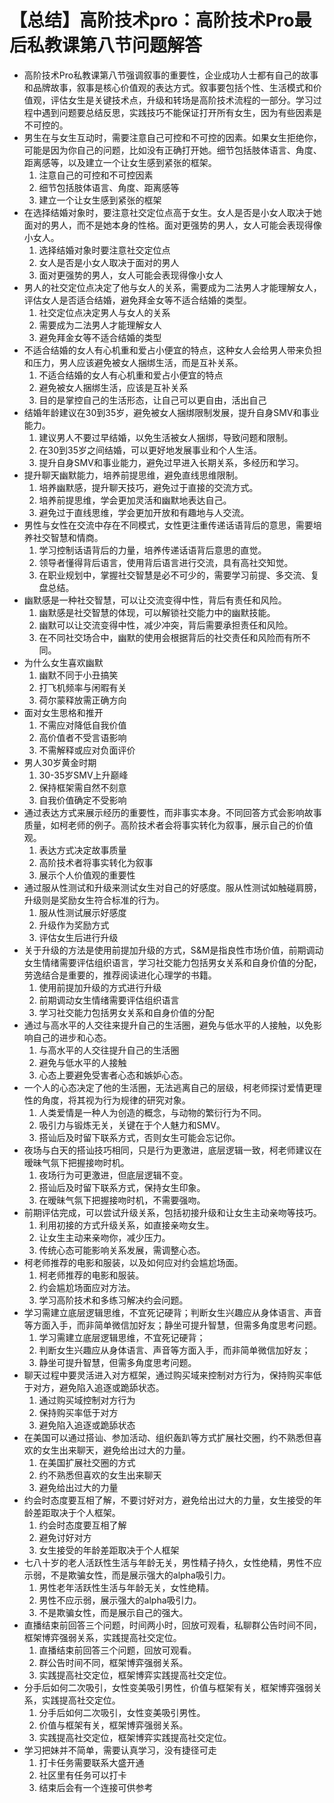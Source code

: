 # 【总结】高阶技术pro：高阶技术Pro最后私教课第八节问题解答

-   高阶技术Pro私教课第八节强调叙事的重要性，企业成功人士都有自己的故事和品牌故事，叙事是核心价值观的表达方式。叙事要包括个性、生活模式和价值观，评估女生是关键技术点，升级和转场是高阶技术流程的一部分。学习过程中遇到问题要总结反思，实践技巧不能保证打开所有女生，因为有些因素是不可控的。
-   男生在与女生互动时，需要注意自己可控和不可控的因素。如果女生拒绝你，可能是因为你自己的问题，比如没有正确打开她。细节包括肢体语言、角度、距离感等，以及建立一个让女生感到紧张的框架。
    1.  注意自己的可控和不可控因素
    2.  细节包括肢体语言、角度、距离感等
    3.  建立一个让女生感到紧张的框架
-   在选择结婚对象时，要注意社交定位点高于女生。女人是否是小女人取决于她面对的男人，而不是她本身的性格。面对更强势的男人，女人可能会表现得像小女人。
    1.  选择结婚对象时要注意社交定位点
    2.  女人是否是小女人取决于面对的男人
    3.  面对更强势的男人，女人可能会表现得像小女人
-   男人的社交定位点决定了他与女人的关系，需要成为二法男人才能理解女人，评估女人是否适合结婚，避免拜金女等不适合结婚的类型。
    1.  社交定位点决定男人与女人的关系
    2.  需要成为二法男人才能理解女人
    3.  避免拜金女等不适合结婚的类型
-   不适合结婚的女人有心机重和爱占小便宜的特点，这种女人会给男人带来负担和压力，男人应该避免被女人捆绑生活，而是互补关系。
    1.  不适合结婚的女人有心机重和爱占小便宜的特点
    2.  避免被女人捆绑生活，应该是互补关系
    3.  目的是掌控自己的生活形态，让自己可以更自由，活出自己
-   结婚年龄建议在30到35岁，避免被女人捆绑限制发展，提升自身SMV和事业能力。
    1.  建议男人不要过早结婚，以免生活被女人捆绑，导致问题和限制。
    2.  在30到35岁之间结婚，可以更好地发展事业和个人生活。
    3.  提升自身SMV和事业能力，避免过早进入长期关系，多经历和学习。
-   提升聊天幽默能力，培养前提思维，避免直线思维限制。
    1.  培养幽默感，提升聊天技巧，避免过于直接的交流方式。
    2.  培养前提思维，学会更加灵活和幽默地表达自己。
    3.  避免过于直线思维，学会更加开放和有趣地与人交流。
-   男性与女性在交流中存在不同模式，女性更注重传递话语背后的意思，需要培养社交智慧和情商。
    1.  学习控制话语背后的力量，培养传递话语背后意思的直觉。
    2.  领导者懂得背后语言，使用背后语言进行交流，具有高社交知觉。
    3.  在职业规划中，掌握社交智慧是必不可少的，需要学习前提、多交流、复盘总结。
-   幽默感是一种社交智慧，可以让交流变得中性，背后有责任和风险。
    1.  幽默感是社交智慧的体现，可以解锁社交能力中的幽默技能。
    2.  幽默可以让交流变得中性，减少冲突，背后需要承担责任和风险。
    3.  在不同社交场合中，幽默的使用会根据背后的社交责任和风险而有所不同。
-   为什么女生喜欢幽默
    1.  幽默不同于小丑搞笑
    2.  打飞机频率与闲暇有关
    3.  荷尔蒙释放需正确方向
-   面对女生思格和推开
    1.  不需应对降低自我价值
    2.  高价值者不受言语影响
    3.  不需解释或应对负面评价
-   男人30岁黄金时期
    1.  30-35岁SMV上升巅峰
    2.  保持框架需自然不刻意
    3.  自我价值确定不受影响
-   通过表达方式来展示经历的重要性，而非事实本身。不同回答方式会影响故事质量，如柯老师的例子。高阶技术者会将事实转化为叙事，展示自己的价值观。
    1.  表达方式决定故事质量
    2.  高阶技术者将事实转化为叙事
    3.  展示个人价值观的重要性
-   通过服从性测试和升级来测试女生对自己的好感度。服从性测试如触碰肩膀，升级则是奖励女生符合标准的行为。
    1.  服从性测试展示好感度
    2.  升级作为奖励方式
    3.  评估女生后进行升级
-   关于升级的方法是使用前提加升级的方式，S&M是指良性市场价值，前期调动女生情绪需要评估组织语言，学习社交能力包括男女关系和自身价值的分配，劳逸结合是重要的，推荐阅读进化心理学的书籍。
    1.  使用前提加升级的方式进行升级
    2.  前期调动女生情绪需要评估组织语言
    3.  学习社交能力包括男女关系和自身价值的分配
-   通过与高水平的人交往来提升自己的生活圈，避免与低水平的人接触，以免影响自己的进步和心态。
    1.  与高水平的人交往提升自己的生活圈
    2.  避免与低水平的人接触
    3.  心态上要避免受害者心态和嫉妒心态。
-   一个人的心态决定了他的生活圈，无法逃离自己的层级，柯老师探讨爱情更理性的角度，将其视为行为规律的研究对象。
    1.  人类爱情是一种人为创造的概念，与动物的繁衍行为不同。
    2.  吸引力与锻炼无关，关键在于个人魅力和SMV。
    3.  搭讪后及时留下联系方式，否则女生可能会忘记你。
-   夜场与白天的搭讪技巧相同，只是行为更激进，底层逻辑一致，柯老师建议在暧昧气氛下把握接吻时机。
    1.  夜场行为可更激进，但底层逻辑不变。
    2.  搭讪后及时留下联系方式，保持女生印象。
    3.  在暧昧气氛下把握接吻时机，不需要强吻。
-   前期评估完成，可以尝试升级关系，包括初接升级和让女生主动亲吻等技巧。
    1.  利用初接的方式升级关系，如直接亲吻女生。
    2.  让女生主动来亲吻你，减少压力。
    3.  传统心态可能影响关系发展，需调整心态。
-   柯老师推荐的电影和服装，以及如何应对约会尴尬场面。
    1.  柯老师推荐的电影和服装。
    2.  约会尴尬场面应对方法。
    3.  学习高阶技术和多练习解决约会问题。
-   学习需建立底层逻辑思维，不宜死记硬背；判断女生兴趣应从身体语言、声音等方面入手，而非简单微信加好友；静坐可提升智慧，但需多角度思考问题。
    1.  学习需建立底层逻辑思维，不宜死记硬背；
    2.  判断女生兴趣应从身体语言、声音等方面入手，而非简单微信加好友；
    3.  静坐可提升智慧，但需多角度思考问题。
-   聊天过程中要灵活进入对方框架，通过购买域来控制对方行为，保持购买率低于对方，避免陷入追逐或跪舔状态。
    1.  通过购买域控制对方行为
    2.  保持购买率低于对方
    3.  避免陷入追逐或跪舔状态
-   在美国可以通过搭讪、参加活动、组织轰趴等方式扩展社交圈，约不熟悉但喜欢的女生出来聊天，避免给出过大的力量。
    1.  在美国扩展社交圈的方式
    2.  约不熟悉但喜欢的女生出来聊天
    3.  避免给出过大的力量
-   约会时态度要互相了解，不要讨好对方，避免给出过大的力量，女生接受的年龄差距取决于个人框架。
    1.  约会时态度要互相了解
    2.  避免讨好对方
    3.  女生接受的年龄差距取决于个人框架
-   七八十岁的老人活跃性生活与年龄无关，男性精子持久，女性绝精，男性不应示弱，不是欺骗女性，而是展示强大的alpha吸引力。
    1.  男性老年活跃性生活与年龄无关，女性绝精。
    2.  男性不应示弱，展示强大的alpha吸引力。
    3.  不是欺骗女性，而是展示自己的强大。
-   直播结束前回答三个问题，时间两小时，回放可观看，私聊群公告时间不同，框架博弈强弱关系，实践提高社交定位。
    1.  直播结束前回答三个问题，回放可观看。
    2.  群公告时间不同，框架博弈强弱关系。
    3.  实践提高社交定位，框架博弈实践提高社交定位。
-   分手后如何二次吸引，女性变美吸引男性，价值与框架有关，框架博弈强弱关系，实践提高社交定位。
    1.  分手后如何二次吸引，女性变美吸引男性。
    2.  价值与框架有关，框架博弈强弱关系。
    3.  实践提高社交定位，框架博弈实践提高社交定位。
-   学习把妹并不简单，需要认真学习，没有捷径可走
    1.  打卡任务需要联系大盛开通
    2.  社区里有任务可以打卡
    3.  结束后会有一个连接可供参考